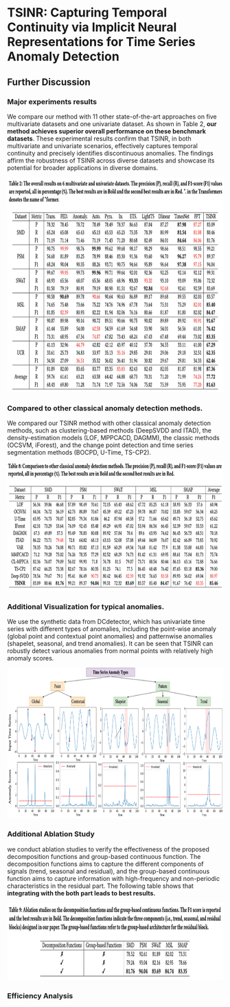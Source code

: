 # TSINR: Capturing Temporal Continuity via Implicit Neural Representations for Time Series Anomaly Detection

## Further Discussion

### Major experiments results
We compare our method with 11 other state-of-the-art approaches
on five multivariate datasets and one univariate dataset. As shown
in Table 2, **our method achieves superior overall performance on
these benchmark datasets**. These experimental results confirm that
TSINR, in both multivariate and univariate scenarios, effectively
captures temporal continuity and precisely identifies discontinuous
anomalies. The findings affirm the robustness of TSINR across
diverse datasets and showcase its potential for broader applications
in diverse domains.

<p align="center">
<img src=./plot/experiments_major.png width="1000" height="500"/>
</p>




### Compared to other classical anomaly detection methods.
We compared our TSINR method with other classical anomaly detection methods, 
such as clustering-based methods (DeepSVDD and ITAD), 
the density-estimation models (LOF, MPPCACD, DAGMM), the classic methods (OCSVM, iForest), 
and the change point detection and time series segmentation methods (BOCPD, U-Time, TS-CP2).

<p align="center">
<img src=./plot/experiments_classical.png width="1000" height="300"/>
</p>


### Additional Visualization for typical anomalies.
We use the synthetic data from DCdetector, which has univariate time series with different types of anomalies, 
including the point-wise anomaly (global point and contextual point anomalies) 
and patternwise anomalies (shapelet, seasonal, and trend anomalies). 
It can be seen that TSINR can robustly detect various anomalies from normal points with relatively high anomaly scores.

<p align="center">
<img src=./plot/anomalies_plot.png width="1000" height="350"/>
</p>


### Additional Ablation Study
we conduct ablation studies to verify the effectiveness of the proposed decomposition functions and group-based continuous function. 
The decomposition functions aims to capture the different components of signals (trend, seasonal and residual), 
and the group-based continuous function aims to capture information with high-frequency and non-periodic characteristics
in the residual part.
The following table shows that **integrating with the both part leads to best results.** 

<p align="center">
<img src=./plot/ablation_study.png width="1000" height="180"/>
</p>


### Efficiency Analysis